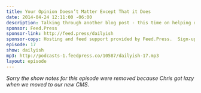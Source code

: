```yaml
---
title: Your Opinion Doesn’t Matter Except That it Does
date: 2014-04-24 12:11:00 -06:00
description: Talking through another blog post - this time on helping determine what’s an opinion vs fact in client work.
sponsor: Feed.Press
sponsor-link: http://feed.press/dailyish
sponsor-copy: Hosting and feed support provided by Feed.Press.  Sign-up today and try FeedPress on a 14 day trial (no contracts or commitments). Use promo code "dailyish" during checkout to get 10% off your first year.
episode: 17
show: dailyish
mp3: http://podcasts-1.feedpress.co/10587/dailyish-17.mp3
layout: episode
---
```


<em>Sorry the show notes for this episode were removed because Chris got lazy when we moved to our new CMS</em>.
